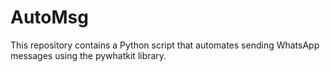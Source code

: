 # AutoMsg
This repository contains a Python script that automates sending WhatsApp messages using the pywhatkit library.
